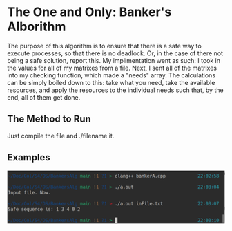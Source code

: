 # The One and Only: Banker's Alborithm
The purpose of this algorithm is to ensure that there is a safe way to execute processes, so that there is no deadlock. Or, in the case of there not being a safe solution, report this.
My implimentation went as such: I took in the values for all of my matrixes from a file. Next, I sent all of the matrixes into my checking function, which made a "needs" array. 
The calculations can be simply boiled down to this: take what you need, take the available resources, and apply the resources to the individual needs such that, by the end, all of them get done.
## The Method to Run
Just compile the file and ./filename it.
## Examples
![example](example.png)

